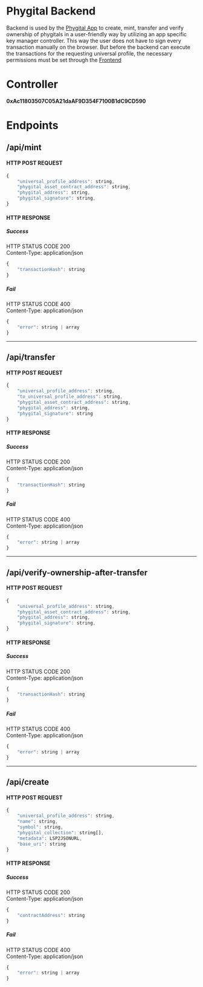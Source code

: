 # Phygital Backend

Backend is used by the [Phygital App](https://github.com/Tuszy/phygital-app) to create, mint, transfer and verify ownership of phygitals in a user-friendly way by utilizing an app specific key manager controller. This way the user does not have to sign every transaction manually on the browser. But before the backend can execute the transactions for the requesting universal profile, the necessary permissions must be set through the [Frontend](https://github.com/Tuszy/phygital-frontend)

# Controller

**0xAc11803507C05A21daAF9D354F7100B1dC9CD590**

# Endpoints

## /api/mint
#### HTTP POST REQUEST
```javascript
{ 
    "universal_profile_address": string,
    "phygital_asset_contract_address": string,
    "phygital_address": string,
    "phygital_signature": string,
}
```
#### HTTP RESPONSE
##### Success
HTTP STATUS CODE 200 <br>
Content-Type: application/json
```javascript
{ 
    "transactionHash": string
}
```
##### Fail 
HTTP STATUS CODE 400 <br>
Content-Type: application/json
```javascript
{ 
    "error": string | array
}
```

---
## /api/transfer
#### HTTP POST REQUEST
```javascript
{ 
    "universal_profile_address": string,
    "to_universal_profile_address": string,
    "phygital_asset_contract_address": string,
    "phygital_address": string,
    "phygital_signature": string
}
```
#### HTTP RESPONSE
##### Success
HTTP STATUS CODE 200 <br>
Content-Type: application/json
```javascript
{ 
    "transactionHash": string
}
```
##### Fail 
HTTP STATUS CODE 400 <br>
Content-Type: application/json
```javascript
{ 
    "error": string | array
}
```

---
## /api/verify-ownership-after-transfer
#### HTTP POST REQUEST
```javascript
{ 
    "universal_profile_address": string,
    "phygital_asset_contract_address": string,
    "phygital_address": string,
    "phygital_signature": string,
}
```
#### HTTP RESPONSE
##### Success
HTTP STATUS CODE 200 <br>
Content-Type: application/json
```javascript
{ 
    "transactionHash": string
}
```
##### Fail 
HTTP STATUS CODE 400 <br>
Content-Type: application/json
```javascript
{ 
    "error": string | array
}
```

---
## /api/create
#### HTTP POST REQUEST
```javascript
{ 
    "universal_profile_address": string,
    "name": string,
    "symbol": string,
    "phygital_collection": string[],
    "metadata": LSP2JSONURL,
    "base_uri": string
}
```
#### HTTP RESPONSE
##### Success
HTTP STATUS CODE 200 <br>
Content-Type: application/json
```javascript
{ 
    "contractAddress": string
}
```
##### Fail 
HTTP STATUS CODE 400 <br>
Content-Type: application/json
```javascript
{ 
    "error": string | array
}
```